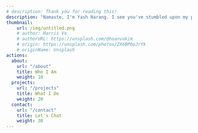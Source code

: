 ```yaml
---
# description: Thank you for reading this!
description: "Namaste, I'm Yash Narang. I see you've stumbled upon my personal blog. Since there are no coincidences, you were intended to be here. If you are wondering who I am, take a look at the About section. If you are interested in what I do, scroll through the Projects section. If you have any opportunities for me or just want to drop a friendly hi, get in touch with me through any of the social media platforms listed in the Contact section. If you have no idea why you're here, just scroll ahead and read some of my blogs — I'm sure you'll like them."
thumbnail:
    url: /img/untitled.png
    # author: Harris Vo
    # authorURL: https://unsplash.com/@hoanvokim
    # origin: https://unsplash.com/photos/ZX6BPboJrYk
    # originName: Unsplash
actions:
  about:
    url: "/about"
    title: Who I Am
    weight: 10
  projects:
    url: "/projects"
    title: What I Do
    weight: 20
  contact:
    url: "/contact"
    title: Let's Chat
    weight: 30
---
```

